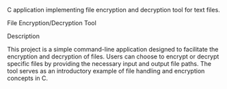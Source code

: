 C application implementing file encryption and decryption tool for text files.

File Encryption/Decryption Tool

Description

This project is a simple command-line application designed to facilitate the encryption and decryption of files. Users can choose to encrypt or decrypt specific files by providing the necessary input and output file paths. The tool serves as an introductory example of file handling and encryption concepts in C.